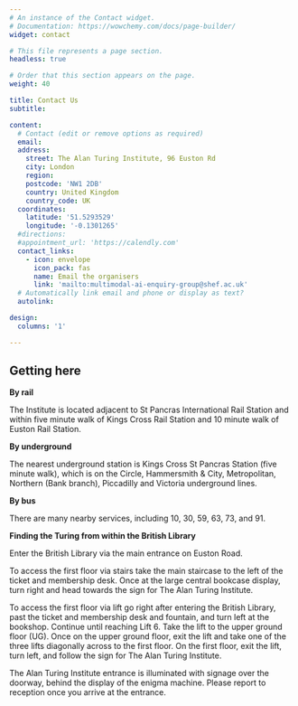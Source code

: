 ```yaml
---
# An instance of the Contact widget.
# Documentation: https://wowchemy.com/docs/page-builder/
widget: contact

# This file represents a page section.
headless: true

# Order that this section appears on the page.
weight: 40

title: Contact Us
subtitle:

content:
  # Contact (edit or remove options as required)
  email: 
  address:
    street: The Alan Turing Institute, 96 Euston Rd
    city: London
    region:
    postcode: 'NW1 2DB'
    country: United Kingdom
    country_code: UK
  coordinates:
    latitude: '51.5293529'
    longitude: '-0.1301265'
  #directions:
  #appointment_url: 'https://calendly.com'
  contact_links:
    - icon: envelope
      icon_pack: fas
      name: Email the organisers
      link: 'mailto:multimodal-ai-enquiry-group@shef.ac.uk'
  # Automatically link email and phone or display as text?
  autolink:

design:
  columns: '1'

---
```

<h2><b>Getting here</b></h2>

<b>By rail</b>

The Institute is located adjacent to St Pancras International Rail Station and within five minute walk of Kings Cross Rail Station and 10 minute walk of Euston Rail Station.

<b>By underground</b>

The nearest underground station is Kings Cross St Pancras Station (five minute walk), which is on the Circle, Hammersmith & City, Metropolitan, Northern (Bank branch), Piccadilly and Victoria underground lines.

<b>By bus</b>

There are many nearby services, including 10, 30, 59, 63, 73, and 91.

<b>Finding the Turing from within the British Library</b>

Enter the British Library via the main entrance on Euston Road.

To access the first floor via stairs take the main staircase to the left of the ticket and membership desk. Once at the large central bookcase display, turn right and head towards the sign for The Alan Turing Institute.

To access the first floor via lift go right after entering the British Library, past the ticket and membership desk and fountain, and turn left at the bookshop. Continue until reaching Lift 6. Take the lift to the upper ground floor (UG). Once on the upper ground floor, exit the lift and take one of the three lifts diagonally across to the first floor. On the first floor, exit the lift, turn left, and follow the sign for The Alan Turing Institute.

The Alan Turing Institute entrance is illuminated with signage over the doorway, behind the display of the enigma machine. Please report to reception once you arrive at the entrance.


